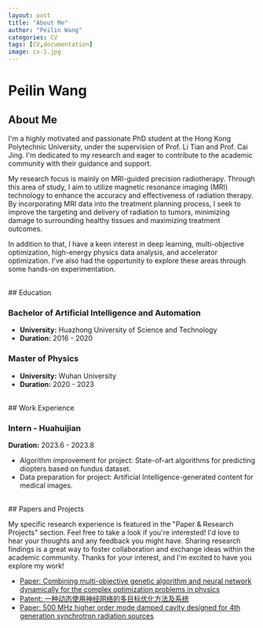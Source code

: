 ```yaml
---
layout: post
title: "About Me"
author: "Peilin Wang"
categories: CV
tags: [CV,documentation]
image: cv-1.jpg
---
```


# Peilin Wang

## About Me

I'm a highly motivated and passionate PhD student at the Hong Kong Polytechnic University, under the supervision of Prof. Li Tian and Prof. Cai Jing. I'm dedicated to my research and eager to contribute to the academic community with their guidance and support. 

My research focus is mainly on MRI-guided precision radiotherapy. Through this area of study, I aim to utilize magnetic resonance imaging (MRI) technology to enhance the accuracy and effectiveness of radiation therapy. By incorporating MRI data into the treatment planning process, I seek to improve the targeting and delivery of radiation to tumors, minimizing damage to surrounding healthy tissues and maximizing treatment outcomes. 

In addition to that, I have a keen interest in deep learning, multi-objective optimization, high-energy physics data analysis, and accelerator optimization. I've also had the opportunity to explore these areas through some hands-on experimentation.

<br/>
## Education

### Bachelor of Artificial Intelligence and Automation

- **University:** Huazhong University of Science and Technology
- **Duration:** 2016 - 2020

### Master of Physics

- **University:** Wuhan University
- **Duration:** 2020 - 2023

<br/>
## Work Experience

### Intern - Huahuijian

**Duration:** 2023.6 - 2023.8

- Algorithm improvement for project: State-of-art algorithms for predicting diopters based on fundus dataset.
- Data preparation for project: Artificial Intelligence-generated content for medical images.

<br/>
## Papers and Projects

My specific research experience is featured in the "Paper & Research Projects" section. Feel free to take a look if you're interested! I'd love to hear your thoughts and any feedback you might have. Sharing research findings is a great way to foster collaboration and exchange ideas within the academic community. Thanks for your interest, and I'm excited to have you explore my work!

- [Paper: Combining multi-objective genetic algorithm and neural network dynamically for the complex optimization problems in physics](chrome-extension://efaidnbmnnnibpcajpcglclefindmkaj/https://www.nature.com/articles/s41598-023-27478-7.pdf)
- [Patent: 一种动态使用神经网络的多目标优化方法及系统](https://kns.cnki.net/kcms2/article/abstract?v=kxaUMs6x7-4I2jr5WTdXti3zQ9F92xu0djlSA8-Y0a-w2p-ld1Ocs8QFwy-qyX104LwPex9Atd7PxrWP7L6QWJQ30XVCO9vw&uniplatform=NZKPT)
- [Paper: 500 MHz higher order mode damped cavity designed for 4th generation synchrotron radiation sources](chrome-extension://efaidnbmnnnibpcajpcglclefindmkaj/https://pdf.sciencedirectassets.com/271580/1-s2.0-S0168900222X00156/1-s2.0-S0168900222006015/main.pdf?X-Amz-Security-Token=IQoJb3JpZ2luX2VjENn%2F%2F%2F%2F%2F%2F%2F%2F%2F%2FwEaCXVzLWVhc3QtMSJGMEQCIFg1OCKBhbCb56Ewvsx6H9J6JlZtOjPOi6DudpKNwEY%2BAiB6a2efk4KmqC2Rj3M3nEzsvlkjO1T587sAu2BPpCO9zyqyBQhxEAUaDDA1OTAwMzU0Njg2NSIMvAkhAYBHxr7xdi15Ko8F4HyOodh7LvFM3MZF5xpndfGBWD3gerRqg8pEiOpKw7osLFvWCDlXJLvQYvcMHxgWpJ19fGhcWO8aptCnUfmNVS7HLfeeyk4TGSW8Eil2OdM4O1Dn4JTF%2BFrW0tOyX%2FbUhMbdwzP0CYw2xKlEyQaIFSHs26TdAI%2FhpCrdC%2FjS49il1PCZS3j8GKFEtMq3%2FFhEkfitI7mA%2BOHFToePMBjwVFTl7IhVHwtScqk5crGbak906qRuXBEFiehPyNe%2BJD%2F1U4TkCSojuzI34urmrsVSmZZ%2FYG6TJNiF5US4FljK8z%2BR5kpBC%2F8Sp8O6808IAvwbyGMs60g1hvaXpc53hUFI3U9ZSwq3VuRAoQPdAO9Bh9j6dnt3NKgQd0e%2BwA4HuCUBm%2FsjzgTz%2FZ1Do8Xajrto2QUkEB5fOkSbx%2B4AtRPqG9tXa6fwtD3VLaF9Kt25hx8tEQmMDiktBOBs9U4yEhD9yQQAlZcBpeeuEZh0SEgMFtf3gGXZe1%2Bv5TIL1h7xm2h9YY%2Fx%2Bglayd2Sm4snnnI88Ey6uak8wJxHCx85ZB6Lpaxjc%2BF5cOFcjiAnB1dQaGNRG7hRVz0dYnIweJzBB37%2BQh%2F7HBRi%2FyDkvkeWoU6BT6Am8PeSvsQeYLjiTdSjKKeDVgSvTxWRzLDfE0fHdCSRyeV2K8pr1GbrVYaapKNCEHkJh3cHDfnUsWsw2ce%2B1KduOwUZN7st9ZCI9hww%2FrYdZKVXCSYNucuzAwZQwFPLVOw8YlnFO9Wo5sVHqDZxIag7vlf1Ip8rJ2I60ZTeiSX%2BbW6w2dykTTGcpN5cONqDoqUtSBfLiRL7BhN%2Fn4XyoG6%2BbvK14tmmfO127yL47pPJZlEeyXK49yEYh6Yjm%2FGNMDDx8o2mBjqyAQ7nYKEjZ0%2FFg3oZp9BRpWE%2FaEt7Z98OhulK5pwCYo%2FmZFi5RDRN8Xv2RL16uwDlHZaXDOuBD6pa0mrPqXhCvgxIdUj0WLraO0ctRPDWUIc7ZRmTimt%2BmstlM%2B5cYNDFyY6VIfnKTETo1T6HzekKIl9bmoxiqhLGZzR4cpKlHtBVZjSLq7c0ghwiKtyThiH6jQJGiIYPe4O%2FZc3%2F6L5K6gFeWbRfP0lD1BEs1si7HR95mgM%3D&X-Amz-Algorithm=AWS4-HMAC-SHA256&X-Amz-Date=20230728T085717Z&X-Amz-SignedHeaders=host&X-Amz-Expires=300&X-Amz-Credential=ASIAQ3PHCVTYXYFW7CS5%2F20230728%2Fus-east-1%2Fs3%2Faws4_request&X-Amz-Signature=3e1194c1eb0a27f8565831ab840810205a2ac6bd0f0f85cfdf2d32c6383b98a4&hash=c2e4a79cb73fc74cab1c53e2142590a0bc6a5be919bd8f1af60a2d9857c8ac81&host=68042c943591013ac2b2430a89b270f6af2c76d8dfd086a07176afe7c76c2c61&pii=S0168900222006015&tid=spdf-7f4ba442-b4c1-4453-bdc2-d1deaccf8746&sid=1e370917306d01473a5a2b6135d0c3a7b8a5gxrqa&type=client&tsoh=d3d3LnNjaWVuY2VkaXJlY3QuY29t&ua=0103520a0000045c045a&rr=7edbe9e83d3558e4&cc=de)
